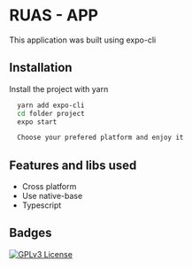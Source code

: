 
# RUAS - APP 

This application was built using expo-cli





## Installation

Install the project with yarn

```bash
  yarn add expo-cli
  cd folder project
  expo start

  Choose your prefered platform and enjoy it
```



    
## Features and libs used

- Cross platform
- Use native-base 
- Typescript



## Badges



[![GPLv3 License](https://img.shields.io/badge/License-GPL%20v3-yellow.svg)](https://opensource.org/licenses/)